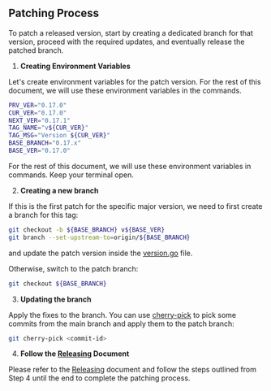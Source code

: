 ## Patching Process

To patch a released version, start by creating a dedicated branch for that version, proceed with the required updates, and eventually release the patched branch.

1. **Creating Environment Variables**

Let's create environment variables for the patch version. For the rest of this document, we will use these environment variables in the commands.

```bash
PRV_VER="0.17.0"
CUR_VER="0.17.0"
NEXT_VER="0.17.1"
TAG_NAME="v${CUR_VER}"
TAG_MSG="Version ${CUR_VER}"
BASE_BRANCH="0.17.x"
BASE_VER="0.17.0"
```

For the rest of this document, we will use these environment variables in commands.
Keep your terminal open.

2. **Creating a new branch**

If this is the first patch for the specific major version, we need to first create a branch for this tag:

```bash
git checkout -b ${BASE_BRANCH} v${BASE_VER}
git branch --set-upstream-to=origin/${BASE_BRANCH}
```

and update the patch version inside the [version.go](../version/version.go) file.

Otherwise, switch to the patch branch:

```bash
git checkout ${BASE_BRANCH}
```

3. **Updating the branch**

Apply the fixes to the branch. You can use [cherry-pick](https://www.atlassian.com/git/tutorials/cherry-pick) to pick some commits from the main branch and apply them to the patch branch:

```bash
git cherry-pick <commit-id>
```

4. **Follow the [Releasing](./releasing.md) Document**

Please refer to the [Releasing](./releasing.md) document and follow the steps outlined from Step 4 until the end to complete the patching process.
